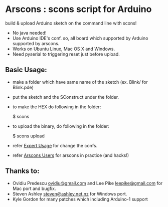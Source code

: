 # Arscons : scons script for Arduino

build & upload Arduino sketch on the command line with scons!

- No java needed!
- Use Arduino IDE's conf. so, all board which supported by Arduino supported by arscons.
- Works on Ubuntu Linux, Mac OS X and Windows.
- Need pyserial to triggering reset just before upload.

## Basic Usage:

- make a folder which have same name of the sketch (ex. Blink/ for Blink.pde)
- put the sketch and the SConstruct under the folder.
- to make the HEX do following in the folder:

    $ scons

- to upload the binary, do following in the folder:

    $ scons upload

- refer [Expert Usage](https://github.com/suapapa/arscons/wiki/Expert-Usage) for change the confs.
- refer [Arscons Users](https://github.com/suapapa/arscons/wiki/Arscons-Users) for arscons in practice (and hacks!)


## Thanks to:

- Ovidiu Predescu <ovidiu@gmail.com> and Lee Pike <leepike@gmail.com> for Mac port and bugfix.
- Steven Ashley <steven@ashley.net.nz> for Windows port.
- Kyle Gordon for many patches which including Arduino-1 support
